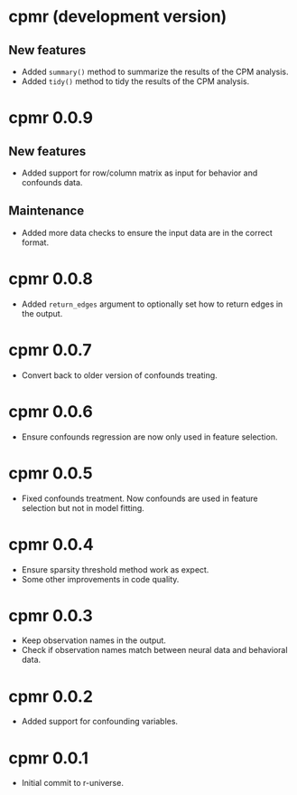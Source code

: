 # cpmr (development version)

## New features

* Added `summary()` method to summarize the results of the CPM analysis.
* Added `tidy()` method to tidy the results of the CPM analysis.

# cpmr 0.0.9

## New features

* Added support for row/column matrix as input for behavior and confounds data.

## Maintenance

* Added more data checks to ensure the input data are in the correct format.

# cpmr 0.0.8

* Added `return_edges` argument to optionally set how to return edges in the output.

# cpmr 0.0.7

* Convert back to older version of confounds treating.

# cpmr 0.0.6

* Ensure confounds regression are now only used in feature selection.

# cpmr 0.0.5

* Fixed confounds treatment. Now confounds are used in feature selection but not in model fitting.

# cpmr 0.0.4

* Ensure sparsity threshold method work as expect.
* Some other improvements in code quality.

# cpmr 0.0.3

* Keep observation names in the output.
* Check if observation names match between neural data and behavioral data.

# cpmr 0.0.2

* Added support for confounding variables.

# cpmr 0.0.1

* Initial commit to r-universe.
